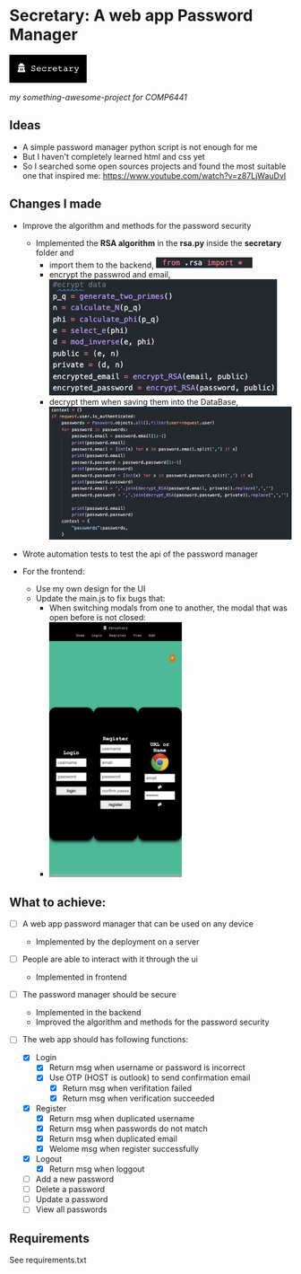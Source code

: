 # Secretary: A web app Password Manager

<img src="./images/icon.png" alt="icon">

*my something-awesome-project for COMP6441*

## Ideas

- A simple password manager python script is not enough for me
- But I haven't completely learned html and css yet
- So I searched some open sources projects and found the most suitable one that inspired me: https://www.youtube.com/watch?v=z87LjWauDvI

## Changes I made

- Improve the algorithm and methods for the password security
  
  - Implemented the **RSA algorithm** in the **rsa.py** inside the **secretary** folder and
    - import them to the backend, <img src="./images/import.png" alt="">
    - encrypt the passwrod and email, <img src="./images/encrypt.png" alt="">
    - decrypt them when saving them into the DataBase, <img src="./images/decrypt.png" alt="">

- Wrote automation tests to test the api of the password manager

- For the frontend:
  
  - Use my own design for the UI
  - Update the main.js to fix bugs that:
    - When switching modals from one to another, the modal that was open before is not closed:
    - <img title="" src="./images/bug1.png" alt="logo" width="237">

## What to achieve:

- [ ] A web app password manager that can be used on any device
  
  - Implemented by the deployment on a server

- [ ] People are able to interact with it through the ui
  
  - Implemented in frontend

- [ ] The password manager should be secure
  
  - Implemented in the backend
  - Improved the algorithm and methods for the password security

- [ ] The web app should has following functions:
  
  - [x] Login
    - [x] Return msg when username or password is incorrect
    - [x] Use OTP (HOST is outlook) to send confirmation email
      - [x] Return msg when verifitation failed
      - [x] Return msg when verification succeeded
  - [x] Register
    - [x] Return msg when duplicated username
    - [x] Return msg when passwords do not match
    - [x] Return msg when duplicated email
    - [x] Welome msg when register successfully
  - [x] Logout
    - [x] Return msg when loggout
  - [ ] Add a new password
  - [ ] Delete a password
  - [ ] Update a password
  - [ ] View all passwords

## Requirements

See requirements.txt